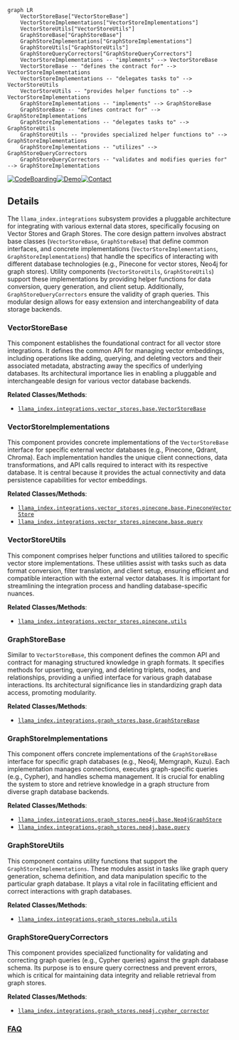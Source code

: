 ```mermaid
graph LR
    VectorStoreBase["VectorStoreBase"]
    VectorStoreImplementations["VectorStoreImplementations"]
    VectorStoreUtils["VectorStoreUtils"]
    GraphStoreBase["GraphStoreBase"]
    GraphStoreImplementations["GraphStoreImplementations"]
    GraphStoreUtils["GraphStoreUtils"]
    GraphStoreQueryCorrectors["GraphStoreQueryCorrectors"]
    VectorStoreImplementations -- "implements" --> VectorStoreBase
    VectorStoreBase -- "defines the contract for" --> VectorStoreImplementations
    VectorStoreImplementations -- "delegates tasks to" --> VectorStoreUtils
    VectorStoreUtils -- "provides helper functions to" --> VectorStoreImplementations
    GraphStoreImplementations -- "implements" --> GraphStoreBase
    GraphStoreBase -- "defines contract for" --> GraphStoreImplementations
    GraphStoreImplementations -- "delegates tasks to" --> GraphStoreUtils
    GraphStoreUtils -- "provides specialized helper functions to" --> GraphStoreImplementations
    GraphStoreImplementations -- "utilizes" --> GraphStoreQueryCorrectors
    GraphStoreQueryCorrectors -- "validates and modifies queries for" --> GraphStoreImplementations
```

[![CodeBoarding](https://img.shields.io/badge/Generated%20by-CodeBoarding-9cf?style=flat-square)](https://github.com/CodeBoarding/CodeBoarding)[![Demo](https://img.shields.io/badge/Try%20our-Demo-blue?style=flat-square)](https://www.codeboarding.org/demo)[![Contact](https://img.shields.io/badge/Contact%20us%20-%20contact@codeboarding.org-lightgrey?style=flat-square)](mailto:contact@codeboarding.org)

## Details

The `llama_index.integrations` subsystem provides a pluggable architecture for integrating with various external data stores, specifically focusing on Vector Stores and Graph Stores. The core design pattern involves abstract base classes (`VectorStoreBase`, `GraphStoreBase`) that define common interfaces, and concrete implementations (`VectorStoreImplementations`, `GraphStoreImplementations`) that handle the specifics of interacting with different database technologies (e.g., Pinecone for vector stores, Neo4j for graph stores). Utility components (`VectorStoreUtils`, `GraphStoreUtils`) support these implementations by providing helper functions for data conversion, query generation, and client setup. Additionally, `GraphStoreQueryCorrectors` ensure the validity of graph queries. This modular design allows for easy extension and interchangeability of data storage backends.

### VectorStoreBase
This component establishes the foundational contract for all vector store integrations. It defines the common API for managing vector embeddings, including operations like adding, querying, and deleting vectors and their associated metadata, abstracting away the specifics of underlying databases. Its architectural importance lies in enabling a pluggable and interchangeable design for various vector database backends.


**Related Classes/Methods**:

- <a href="https://github.com/run-llama/llama_index/blob/main/" target="_blank" rel="noopener noreferrer">`llama_index.integrations.vector_stores.base.VectorStoreBase`</a>


### VectorStoreImplementations
This component provides concrete implementations of the `VectorStoreBase` interface for specific external vector databases (e.g., Pinecone, Qdrant, Chroma). Each implementation handles the unique client connections, data transformations, and API calls required to interact with its respective database. It is central because it provides the actual connectivity and data persistence capabilities for vector embeddings.


**Related Classes/Methods**:

- <a href="https://github.com/run-llama/llama_index/blob/main/" target="_blank" rel="noopener noreferrer">`llama_index.integrations.vector_stores.pinecone.base.PineconeVectorStore`</a>
- <a href="https://github.com/run-llama/llama_index/blob/main/" target="_blank" rel="noopener noreferrer">`llama_index.integrations.vector_stores.pinecone.base.query`</a>


### VectorStoreUtils
This component comprises helper functions and utilities tailored to specific vector store implementations. These utilities assist with tasks such as data format conversion, filter translation, and client setup, ensuring efficient and compatible interaction with the external vector databases. It is important for streamlining the integration process and handling database-specific nuances.


**Related Classes/Methods**:

- <a href="https://github.com/run-llama/llama_index/blob/main/" target="_blank" rel="noopener noreferrer">`llama_index.integrations.vector_stores.pinecone.utils`</a>


### GraphStoreBase
Similar to `VectorStoreBase`, this component defines the common API and contract for managing structured knowledge in graph formats. It specifies methods for upserting, querying, and deleting triplets, nodes, and relationships, providing a unified interface for various graph database interactions. Its architectural significance lies in standardizing graph data access, promoting modularity.


**Related Classes/Methods**:

- <a href="https://github.com/run-llama/llama_index/blob/main/" target="_blank" rel="noopener noreferrer">`llama_index.integrations.graph_stores.base.GraphStoreBase`</a>


### GraphStoreImplementations
This component offers concrete implementations of the `GraphStoreBase` interface for specific graph databases (e.g., Neo4j, Memgraph, Kuzu). Each implementation manages connections, executes graph-specific queries (e.g., Cypher), and handles schema management. It is crucial for enabling the system to store and retrieve knowledge in a graph structure from diverse graph database backends.


**Related Classes/Methods**:

- <a href="https://github.com/run-llama/llama_index/blob/main/" target="_blank" rel="noopener noreferrer">`llama_index.integrations.graph_stores.neo4j.base.Neo4jGraphStore`</a>
- <a href="https://github.com/run-llama/llama_index/blob/main/" target="_blank" rel="noopener noreferrer">`llama_index.integrations.graph_stores.neo4j.base.query`</a>


### GraphStoreUtils
This component contains utility functions that support the `GraphStoreImplementations`. These modules assist in tasks like graph query generation, schema definition, and data manipulation specific to the particular graph database. It plays a vital role in facilitating efficient and correct interactions with graph databases.


**Related Classes/Methods**:

- <a href="https://github.com/run-llama/llama_index/blob/main/" target="_blank" rel="noopener noreferrer">`llama_index.integrations.graph_stores.nebula.utils`</a>


### GraphStoreQueryCorrectors
This component provides specialized functionality for validating and correcting graph queries (e.g., Cypher queries) against the graph database schema. Its purpose is to ensure query correctness and prevent errors, which is critical for maintaining data integrity and reliable retrieval from graph stores.


**Related Classes/Methods**:

- <a href="https://github.com/run-llama/llama_index/blob/main/" target="_blank" rel="noopener noreferrer">`llama_index.integrations.graph_stores.neo4j.cypher_corrector`</a>




### [FAQ](https://github.com/CodeBoarding/GeneratedOnBoardings/tree/main?tab=readme-ov-file#faq)